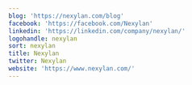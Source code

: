 ```yaml
---
blog: 'https://nexylan.com/blog'
facebook: 'https://facebook.com/Nexylan'
linkedin: 'https://linkedin.com/company/nexylan/'
logohandle: nexylan
sort: nexylan
title: Nexylan
twitter: Nexylan
website: 'https://www.nexylan.com/'
---
```

